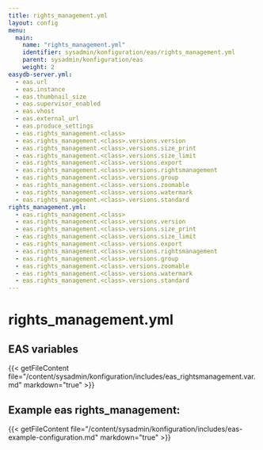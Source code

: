 ```yaml
---
title: rights_management.yml
layout: config
menu:
  main:
    name: "rights_management.yml"
    identifier: sysadmin/konfiguration/eas/rights_management.yml
    parent: sysadmin/konfiguration/eas
    weight: 2
easydb-server.yml:
  - eas.url
  - eas.instance
  - eas.thumbnail_size
  - eas.supervisor_enabled
  - eas.vhost
  - eas.external_url  
  - eas.produce_settings
  - eas.rights_management.<class>
  - eas.rights_management.<class>.versions.version
  - eas.rights_management.<class>.versions.size_print
  - eas.rights_management.<class>.versions.size_limit
  - eas.rights_management.<class>.versions.export
  - eas.rights_management.<class>.versions.rightsmanagement
  - eas.rights_management.<class>.versions.group
  - eas.rights_management.<class>.versions.zoomable
  - eas.rights_management.<class>.versions.watermark
  - eas.rights_management.<class>.versions.standard
rights_management.yml:
  - eas.rights_management.<class>
  - eas.rights_management.<class>.versions.version
  - eas.rights_management.<class>.versions.size_print
  - eas.rights_management.<class>.versions.size_limit
  - eas.rights_management.<class>.versions.export
  - eas.rights_management.<class>.versions.rightsmanagement
  - eas.rights_management.<class>.versions.group
  - eas.rights_management.<class>.versions.zoomable
  - eas.rights_management.<class>.versions.watermark
  - eas.rights_management.<class>.versions.standard
---
```

# rights_management.yml

## EAS variables

{{< getFileContent file="/content/sysadmin/konfiguration/includes/eas_rightsmanagement.var.md" markdown="true" >}}

## Example eas rights_management:

{{< getFileContent file="/content/sysadmin/konfiguration/includes/eas-example-configuration.md" markdown="true" >}}